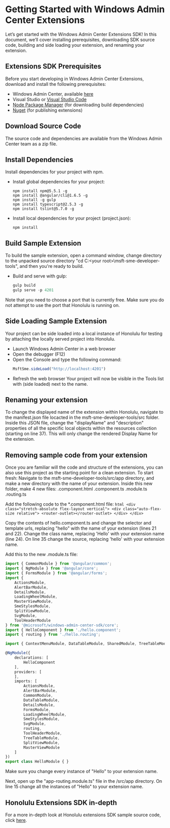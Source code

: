 # Getting Started with Windows Admin Center Extensions

Let’s get started with the Windows Admin Center Extensions SDK!  In this document, we’ll cover installing prerequisites, downloading SDK source code, building and side loading your extension, and renaming your extension.

## Extensions SDK Prerequisites

Before you start developing in Windows Admin Center Extensions, download and install the following prerequisites:

- Windows Admin Center, available [here](http://aka.ms/smebits)
- Visual Studio or [Visual Studio Code](http://code.visualstudio.com)
- [Node Package Manager](https://npmjs.com/get-npm) (for downloading build dependencies)  
- [Nuget](https://www.nuget.org/downloads) (for publishing extensions)

## Download Source Code

The source code and dependencies are available from the Windows Admin Center team as a zip file.

## Install Dependencies

Install dependencies for your project with npm.
-	Install global dependencies for your project:
	```
	npm install npm@5.5.1 -g
	npm install @angular/cli@1.6.5 -g
	npm install -g gulp
    npm install typescript@2.5.3 -g
    npm install tslint@5.7.0 -g

	```

- Install local dependencies for your project (project.json):
    ```
    npm install
    ```

## Build Sample Extension

To build the sample extension, open a command window, change directory to the unpacked source directory "cd C:\<your root>\msft-sme-developer-tools", and then you're ready to build.

-	Build and serve with gulp:
	``` js
	gulp build
	gulp serve -p 4201
	```

Note that you need to choose a port that is currently free.  Make sure you do not attempt to use the port that Honolulu is running on.

## Side Loading Sample Extension

Your project can be side loaded into a local instance of Honolulu for testing by attaching the locally served project into Honolulu.  
-	Launch Windows Admin Center in a web browser 
-	Open the debugger (F12)
-	Open the Console and type the following command:
	``` ts
	MsftSme.sideLoad("http://localhost:4201")
	```
-	Refresh the web browser
Your project will now be visible in the Tools list with (side loaded) next to the name.

## Renaming your extension

To change the displayed name of the extension within Honolulu, navigate to the manifest.json file locacted in the msft-sme-developer-tools/src folder.  Inside this JSON file, change the "displayName" and "description" properties of all the specific local objects within the resources collection (starting on line 37).  This will only change the rendered Display Name for the extension.

## Removing sample code from your extension

Once you are familiar will the code and structure of the extensions, you can also use this project as the starting point for a clean extension.  To start fresh:  Navigate to the msft-sme-developer-tools/src/app directory, and make a new directory with the name of your extension.
Inside this new folder, make 4 new files:
	<your-extension-name>.component.html
	<your-extension-name>.component.ts
	<your-extension-name>.module.ts
	<your-extension-name>.routing.ts

Add the following code to the *.component.html file:
	``` html
	<div class="stretch-absolute flex-layout vertical">
		<div class="auto-flex-size relative">
			<router-outlet></router-outlet>
		</div>
	</div>
	```

Copy the contents of hello.component.ts and change the selector and template urls, replacing "hello" with the name of your extension (lines 21 and 22).  Change the class name, replacing 'Hello' with your extension name (line 24).
On line 35 change the source, replacing 'hello' with your extension name.

Add this to the new .module.ts file:

``` ts
import { CommonModule } from '@angular/common';
import { NgModule } from '@angular/core';
import { FormsModule } from '@angular/forms';
import {
    ActionsModule,
    AlertBarModule,
    DetailsModule,
    LoadingWheelModule,
    MasterViewModule,
    SmeStylesModule,
    SplitViewModule,
    SvgModule,
    ToolHeaderModule
} from '@microsoft/windows-admin-center-sdk/core';
import { HelloComponent } from './hello.component';
import { routing } from './hello.routing';

import { ContextMenuModule, DataTableModule, SharedModule, TreeTableModule } from 'primeng/primeng';

@NgModule({
    declarations: [
        HelloComponent
    ],
    providers: [
    ],
    imports: [
        ActionsModule,
        AlertBarModule,
        CommonModule,
        DataTableModule,
        DetailsModule,
        FormsModule,
        LoadingWheelModule,
        SmeStylesModule,
        SvgModule,
        routing,
        ToolHeaderModule,
        TreeTableModule,
        SplitViewModule,
        MasterViewModule
    ]
})
export class HelloModule { }

```
Make sure you change every instance of "Hello" to your extension name.

Next, open up the "app-routing.module.ts" file  in the /src/app directory.  On line 15 change all the instances of "Hello" to your extension name.

## Honolulu Extensions SDK in-depth

For a more in-depth look at Honolulu extensions SDK sample source code, click [here](extensions-in-depth.md).
